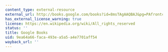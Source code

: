 ```yaml
---
content_type: external-resource
external_url: http://books.google.com/books?id=8msTAgAAQBAJ&pg=PAfrontcover
has_external_license_warning: true
license: https://en.wikipedia.org/wiki/All_rights_reserved
status: ''
title: Google Books
uid: 9ea64a66-faca-493e-a5a5-a4e7701aff54
wayback_url: ''
---
```


